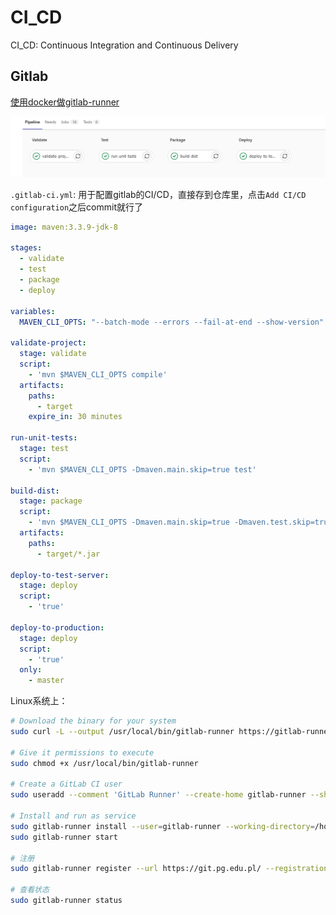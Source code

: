 # CI_CD

CI_CD: Continuous Integration and Continuous Delivery

## Gitlab
[使用docker做gitlab-runner](../Docker/gitlab-runner.md)

![](2023-03-23-04-12-10.png)

`.gitlab-ci.yml`: 用于配置gitlab的CI/CD，直接存到仓库里，点击`Add CI/CD configuration`之后commit就行了
```yml
image: maven:3.3.9-jdk-8

stages:
  - validate
  - test
  - package
  - deploy

variables:
  MAVEN_CLI_OPTS: "--batch-mode --errors --fail-at-end --show-version"

validate-project:
  stage: validate
  script:
    - 'mvn $MAVEN_CLI_OPTS compile'
  artifacts:
    paths:
      - target
    expire_in: 30 minutes

run-unit-tests:
  stage: test
  script:
    - 'mvn $MAVEN_CLI_OPTS -Dmaven.main.skip=true test'

build-dist:
  stage: package
  script:
    - 'mvn $MAVEN_CLI_OPTS -Dmaven.main.skip=true -Dmaven.test.skip=true package'
  artifacts:
    paths:
      - target/*.jar

deploy-to-test-server:
  stage: deploy
  script:
    - 'true'
    
deploy-to-production:
  stage: deploy
  script:
    - 'true'
  only:
    - master
```

Linux系统上：
```bash
# Download the binary for your system
sudo curl -L --output /usr/local/bin/gitlab-runner https://gitlab-runner-downloads.s3.amazonaws.com/latest/binaries/gitlab-runner-linux-amd64

# Give it permissions to execute
sudo chmod +x /usr/local/bin/gitlab-runner

# Create a GitLab CI user
sudo useradd --comment 'GitLab Runner' --create-home gitlab-runner --shell /bin/bash

# Install and run as service
sudo gitlab-runner install --user=gitlab-runner --working-directory=/home/gitlab-runner
sudo gitlab-runner start

# 注册
sudo gitlab-runner register --url https://git.pg.edu.pl/ --registration-token $REGISTRATION_TOKEN

# 查看状态
sudo gitlab-runner status
```
